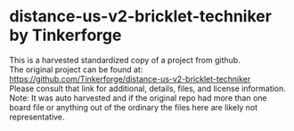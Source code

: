 
# distance-us-v2-bricklet-techniker by Tinkerforge  
This is a harvested standardized copy of a project from github.  
The original project can be found at:  
https://github.com/Tinkerforge/distance-us-v2-bricklet-techniker  
Please consult that link for additional, details, files, and license information.  
Note: It was auto harvested and if the original repo had more than one board file or anything out of the ordinary the files here are likely not representative.  
    